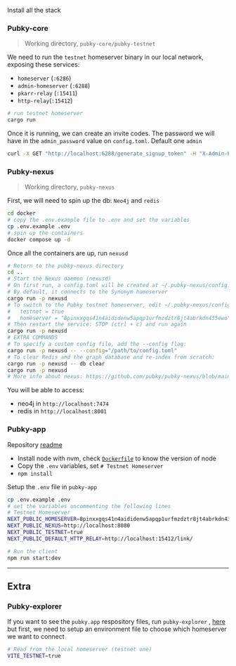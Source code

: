 Install all the stack

### Pubky-core

> Working directory, `pubky-core/pubky-testnet`

We need to run the `testnet` homeserver binary in our local network, exposing these services:

- `homeserver` (`:6286`)
- `admin-homeserver` (`:6288`)
- `pkarr-relay` (`:15411`)
- `http-relay`(`:15412`)

```bash
# run testnet homeserver
cargo run
```

Once it is running, we can create an invite codes. The password we will have in the `admin_password` value on `config.toml`. Default one `admin`

```bash
curl -X GET "http://localhost:6288/generate_signup_token" -H "X-Admin-Password: admin"
```

### Pubky-nexus

> Working directory, `pubky-nexus`

First, we will need to spin up the db: `Neo4j` and `redis`

```bash
cd docker
# copy the .env.example file to .env and set the variables
cp .env.example .env
# spin up the containers
docker compose up -d
```

Once all the containers are up, run `nexusd`

```bash
# Return to the pubky-nexus directory
cd ..
# Start the Nexus daemon (nexusd)
# On first run, a config.toml will be created at ~/.pubky-nexus/config.toml
# By default, it connects to the Synonym homeserver
cargo run -p nexusd
# To switch to the Pubky testnet homeserver, edit ~/.pubky-nexus/config.toml:
#   testnet = true
#   homeserver = "8pinxxgqs41n4aididenw5apqp1urfmzdztr8jt4abrkdn435ewo"
# Then restart the service: STOP (ctrl + c) and run again
cargo run -p nexusd
# EXTRA COMMANDS
# To specify a custom config file, add the --config flag:
cargo run -p nexusd -- --config="/path/to/config.toml"
# To clear Redis and the graph database and re-index from scratch:
cargo run -p nexusd -- db clear
cargo run -p nexusd
# More info about nexus: https://github.com/pubky/pubky-nexus/blob/main/README.md#%EF%B8%8F-setting-up-the-development-environment
```

You will be able to access:

- neo4j in `http://localhost:7474`
- redis in `http://localhost:8001`

### Pubky-app

Repository [readme](https://github.com/pubky/pubky-app/blob/dev/README.md)

- Install node with nvm, check [`Dockerfile`](https://github.com/pubky/pubky-app/blob/dev/Dockerfile) to know the version of node
- Copy the `.env` variables, set `# Testnet Homeserver`
- `npm install`

Setup the `.env` file in `pubky-app`

```bash
cp .env.example .env
# set the variables uncommenting the following lines
# Testnet Homeserver
NEXT_PUBLIC_HOMESERVER=8pinxxgqs41n4aididenw5apqp1urfmzdztr8jt4abrkdn435ewo
NEXT_PUBLIC_NEXUS=http://localhost:8080
NEXT_PUBLIC_TESTNET=true
NEXT_PUBLIC_DEFAULT_HTTP_RELAY=http://localhost:15412/link/
```

```bash
# Run the client
npm run start:dev
```

---

## Extra

### Pubky-explorer

If you want to see the `pubky.app` respository files, run `pubky-explorer`
, [here](https://github.com/pubky/pubky-explorer) but first, we need to setup an environment file to choose which homeserver we want to connect

```bash
# Read from the local homeserver (testnet one)
VITE_TESTNET=true
```
